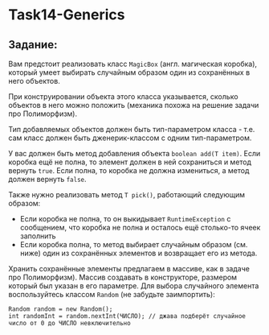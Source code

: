 # Task14-Generics
## Задание:

Вам предстоит реализовать класс `MagicBox` (англ. магическая коробка), который умеет выбирать случайным образом один из сохранённых в него объектов.

При конструировании объекта этого класса указывается, сколько объектов в него можно положить (механика похожа на решение задачи про Полиморфизм).

Тип добавляемых объектов должен быть тип-параметром класса - т.е. сам класс должен быть дженерик-классом с одним тип-параметром.

У вас должен быть метод добавления объекта `boolean add(T item)`. Если коробка ещё не полна, то элемент должен в ней сохраниться и метод вернуть `true`. 
Если полна, то коробка не должна измениться, а метод должен вернуть `false`.

Также нужно реализовать метод `T pick()`, работающий следующим образом:

* Если коробка не полна, то он выкидывает `RuntimeException` с сообщением, что коробка не полна и осталось ещё столько-то ячеек заполнить
* Если коробка полна, то метод выбирает случайным образом (см. ниже) один из сохранённых элементов и возвращает его из метода.

Хранить сохранённые элементы предлагаем в массиве, как в задаче про Полиморфизм). Массив создавать в конструкторе, размером который был указан в его параметре. 
Для выбора случайного элемента воспользуйтесь классом `Random` (не забудьте заимпортить):
```
Random random = new Random();
int randomInt = random.nextInt(ЧИСЛО); // джава подберёт случайное число от 0 до ЧИСЛО невключительно
```
